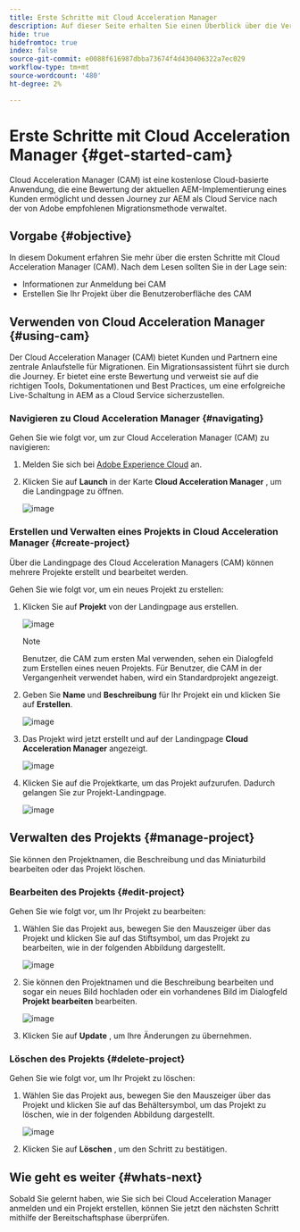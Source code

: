 ```yaml
---
title: Erste Schritte mit Cloud Acceleration Manager
description: Auf dieser Seite erhalten Sie einen Überblick über die Verwendung und die ersten Schritte mit Cloud Acceleration Manager.
hide: true
hidefromtoc: true
index: false
source-git-commit: e0088f616987dbba73674f4d430406322a7ec029
workflow-type: tm+mt
source-wordcount: '480'
ht-degree: 2%

---
```



# Erste Schritte mit Cloud Acceleration Manager {#get-started-cam}

Cloud Acceleration Manager (CAM) ist eine kostenlose Cloud-basierte Anwendung, die eine Bewertung der aktuellen AEM-Implementierung eines Kunden ermöglicht und dessen Journey zur AEM als Cloud Service nach der von Adobe empfohlenen Migrationsmethode verwaltet.

## Vorgabe {#objective}

In diesem Dokument erfahren Sie mehr über die ersten Schritte mit Cloud Acceleration Manager (CAM). Nach dem Lesen sollten Sie in der Lage sein:

* Informationen zur Anmeldung bei CAM
* Erstellen Sie Ihr Projekt über die Benutzeroberfläche des CAM

## Verwenden von Cloud Acceleration Manager {#using-cam}

Der Cloud Acceleration Manager (CAM) bietet Kunden und Partnern eine zentrale Anlaufstelle für Migrationen. Ein Migrationsassistent führt sie durch die Journey. Er bietet eine erste Bewertung und verweist sie auf die richtigen Tools, Dokumentationen und Best Practices, um eine erfolgreiche Live-Schaltung in AEM as a Cloud Service sicherzustellen.

### Navigieren zu Cloud Acceleration Manager {#navigating}

Gehen Sie wie folgt vor, um zur Cloud Acceleration Manager (CAM) zu navigieren:

1. Melden Sie sich bei [Adobe Experience Cloud](https://experience.adobe.com) an.

1. Klicken Sie auf **Launch** in der Karte **Cloud Acceleration Manager** , um die Landingpage zu öffnen.

   ![image](/help/move-to-cloud-service/cloud-acceleration-manager/assets/cam-1.png)

### Erstellen und Verwalten eines Projekts in Cloud Acceleration Manager {#create-project}

Über die Landingpage des Cloud Acceleration Managers (CAM) können mehrere Projekte erstellt und bearbeitet werden.

Gehen Sie wie folgt vor, um ein neues Projekt zu erstellen:

1. Klicken Sie auf **Projekt** von der Landingpage aus erstellen.

   ![image](/help/move-to-cloud-service/cloud-acceleration-manager/assets/cam-2.png)

   >[!NOTE]
   >Benutzer, die CAM zum ersten Mal verwenden, sehen ein Dialogfeld zum Erstellen eines neuen Projekts. Für Benutzer, die CAM in der Vergangenheit verwendet haben, wird ein Standardprojekt angezeigt.

1. Geben Sie **Name** und **Beschreibung** für Ihr Projekt ein und klicken Sie auf **Erstellen**.

   ![image](/help/move-to-cloud-service/cloud-acceleration-manager/assets/cam-3.png)

1. Das Projekt wird jetzt erstellt und auf der Landingpage **Cloud Acceleration Manager** angezeigt.

   ![image](/help/move-to-cloud-service/cloud-acceleration-manager/assets/cam-landing.png)

1. Klicken Sie auf die Projektkarte, um das Projekt aufzurufen. Dadurch gelangen Sie zur Projekt-Landingpage.

   ![image](/help/move-to-cloud-service/cloud-acceleration-manager/assets/cam-5.png)

## Verwalten des Projekts {#manage-project}

Sie können den Projektnamen, die Beschreibung und das Miniaturbild bearbeiten oder das Projekt löschen.

### Bearbeiten des Projekts {#edit-project}

Gehen Sie wie folgt vor, um Ihr Projekt zu bearbeiten:

1. Wählen Sie das Projekt aus, bewegen Sie den Mauszeiger über das Projekt und klicken Sie auf das Stiftsymbol, um das Projekt zu bearbeiten, wie in der folgenden Abbildung dargestellt.

   ![image](/help/move-to-cloud-service/cloud-acceleration-manager/assets/cam-4.png)

1. Sie können den Projektnamen und die Beschreibung bearbeiten und sogar ein neues Bild hochladen oder ein vorhandenes Bild im Dialogfeld **Projekt bearbeiten** bearbeiten.

   ![image](/help/move-to-cloud-service/cloud-acceleration-manager/assets/cam-edit.png)

1. Klicken Sie auf **Update** , um Ihre Änderungen zu übernehmen.

### Löschen des Projekts {#delete-project}

Gehen Sie wie folgt vor, um Ihr Projekt zu löschen:

1. Wählen Sie das Projekt aus, bewegen Sie den Mauszeiger über das Projekt und klicken Sie auf das Behältersymbol, um das Projekt zu löschen, wie in der folgenden Abbildung dargestellt.

   ![image](/help/move-to-cloud-service/cloud-acceleration-manager/assets/cam-4.png)

1. Klicken Sie auf **Löschen** , um den Schritt zu bestätigen.

## Wie geht es weiter {#whats-next}

Sobald Sie gelernt haben, wie Sie sich bei Cloud Acceleration Manager anmelden und ein Projekt erstellen, können Sie jetzt den nächsten Schritt mithilfe der Bereitschaftsphase überprüfen.
